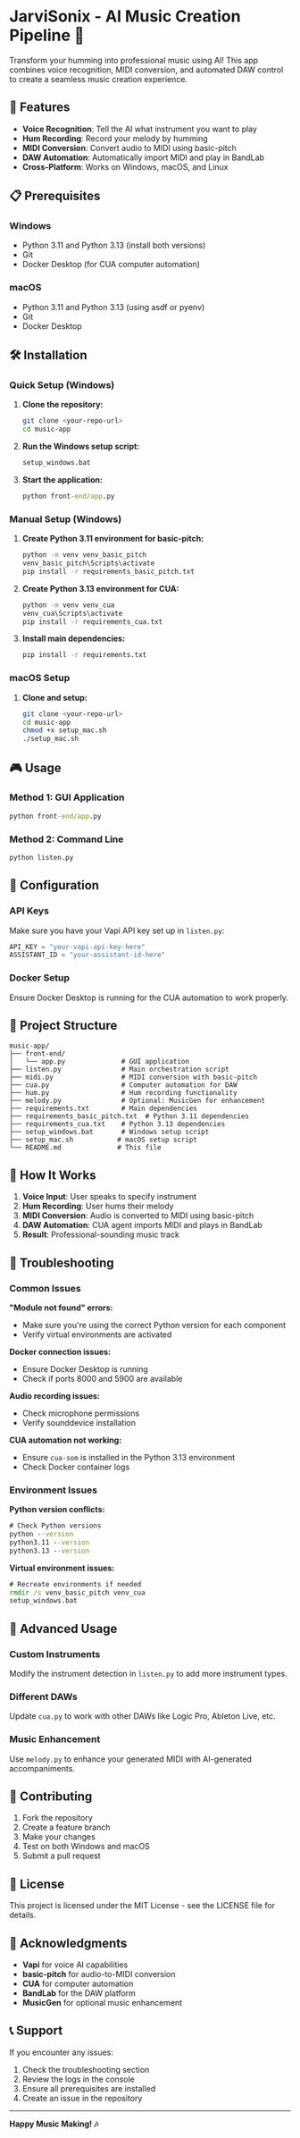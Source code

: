 # JarviSonix - AI Music Creation Pipeline 🎵

Transform your humming into professional music using AI! This app combines voice recognition, MIDI conversion, and automated DAW control to create a seamless music creation experience.

## 🚀 Features

- **Voice Recognition**: Tell the AI what instrument you want to play
- **Hum Recording**: Record your melody by humming
- **MIDI Conversion**: Convert audio to MIDI using basic-pitch
- **DAW Automation**: Automatically import MIDI and play in BandLab
- **Cross-Platform**: Works on Windows, macOS, and Linux

## 📋 Prerequisites

### Windows
- Python 3.11 and Python 3.13 (install both versions)
- Git
- Docker Desktop (for CUA computer automation)

### macOS
- Python 3.11 and Python 3.13 (using asdf or pyenv)
- Git
- Docker Desktop

## 🛠️ Installation

### Quick Setup (Windows)

1. **Clone the repository:**
   ```bash
   git clone <your-repo-url>
   cd music-app
   ```

2. **Run the Windows setup script:**
   ```cmd
   setup_windows.bat
   ```

3. **Start the application:**
   ```cmd
   python front-end/app.py
   ```

### Manual Setup (Windows)

1. **Create Python 3.11 environment for basic-pitch:**
   ```cmd
   python -m venv venv_basic_pitch
   venv_basic_pitch\Scripts\activate
   pip install -r requirements_basic_pitch.txt
   ```

2. **Create Python 3.13 environment for CUA:**
   ```cmd
   python -m venv venv_cua
   venv_cua\Scripts\activate
   pip install -r requirements_cua.txt
   ```

3. **Install main dependencies:**
   ```cmd
   pip install -r requirements.txt
   ```

### macOS Setup

1. **Clone and setup:**
   ```bash
   git clone <your-repo-url>
   cd music-app
   chmod +x setup_mac.sh
   ./setup_mac.sh
   ```

## 🎮 Usage

### Method 1: GUI Application
```cmd
python front-end/app.py
```

### Method 2: Command Line
```cmd
python listen.py
```

## 🔧 Configuration

### API Keys
Make sure you have your Vapi API key set up in `listen.py`:
```python
API_KEY = "your-vapi-api-key-here"
ASSISTANT_ID = "your-assistant-id-here"
```

### Docker Setup
Ensure Docker Desktop is running for the CUA automation to work properly.

## 📁 Project Structure

```
music-app/
├── front-end/
│   └── app.py              # GUI application
├── listen.py               # Main orchestration script
├── midi.py                 # MIDI conversion with basic-pitch
├── cua.py                  # Computer automation for DAW
├── hum.py                  # Hum recording functionality
├── melody.py               # Optional: MusicGen for enhancement
├── requirements.txt        # Main dependencies
├── requirements_basic_pitch.txt  # Python 3.11 dependencies
├── requirements_cua.txt    # Python 3.13 dependencies
├── setup_windows.bat       # Windows setup script
├── setup_mac.sh           # macOS setup script
└── README.md              # This file
```

## 🔄 How It Works

1. **Voice Input**: User speaks to specify instrument
2. **Hum Recording**: User hums their melody
3. **MIDI Conversion**: Audio is converted to MIDI using basic-pitch
4. **DAW Automation**: CUA agent imports MIDI and plays in BandLab
5. **Result**: Professional-sounding music track

## 🐛 Troubleshooting

### Common Issues

**"Module not found" errors:**
- Make sure you're using the correct Python version for each component
- Verify virtual environments are activated

**Docker connection issues:**
- Ensure Docker Desktop is running
- Check if ports 8000 and 5900 are available

**Audio recording issues:**
- Check microphone permissions
- Verify sounddevice installation

**CUA automation not working:**
- Ensure `cua-som` is installed in the Python 3.13 environment
- Check Docker container logs

### Environment Issues

**Python version conflicts:**
```cmd
# Check Python versions
python --version
python3.11 --version
python3.13 --version
```

**Virtual environment issues:**
```cmd
# Recreate environments if needed
rmdir /s venv_basic_pitch venv_cua
setup_windows.bat
```

## 🚀 Advanced Usage

### Custom Instruments
Modify the instrument detection in `listen.py` to add more instrument types.

### Different DAWs
Update `cua.py` to work with other DAWs like Logic Pro, Ableton Live, etc.

### Music Enhancement
Use `melody.py` to enhance your generated MIDI with AI-generated accompaniments.

## 🤝 Contributing

1. Fork the repository
2. Create a feature branch
3. Make your changes
4. Test on both Windows and macOS
5. Submit a pull request

## 📄 License

This project is licensed under the MIT License - see the LICENSE file for details.

## 🙏 Acknowledgments

- **Vapi** for voice AI capabilities
- **basic-pitch** for audio-to-MIDI conversion
- **CUA** for computer automation
- **BandLab** for the DAW platform
- **MusicGen** for optional music enhancement

## 📞 Support

If you encounter any issues:
1. Check the troubleshooting section
2. Review the logs in the console
3. Ensure all prerequisites are installed
4. Create an issue in the repository

---

**Happy Music Making! 🎶**